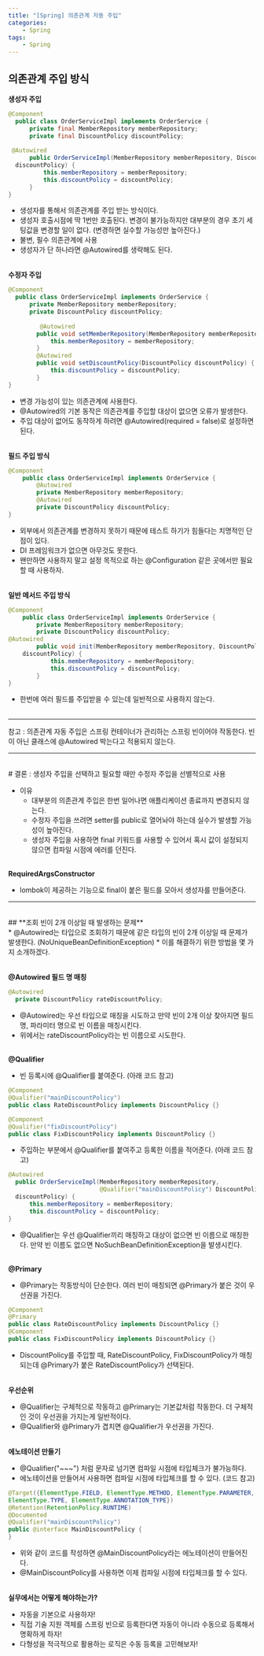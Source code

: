 ```yaml
---
title: "[Spring] 의존관계 자동 주입"
categories: 
    - Spring
tags:
    - Spring
---
```


## 의존관계 주입 방식

**생성자 주입** <br>

~~~java
@Component
  public class OrderServiceImpl implements OrderService {
      private final MemberRepository memberRepository;
      private final DiscountPolicy discountPolicy;
  
 @Autowired
      public OrderServiceImpl(MemberRepository memberRepository, DiscountPolicy
  discountPolicy) {
          this.memberRepository = memberRepository;
          this.discountPolicy = discountPolicy;
      }
}
~~~

* 생성자를 통해서 의존관계를 주입 받는 방식이다. 
* 생성자 호출시점에 딱 1번만 호출된다. 변경이 불가능하지만 대부분의 경우 초기 세팅값을 변경할 일이 없다. (변경하면 실수할 가능성만 높아진다.)
* 불변, 필수 의존관계에 사용
* 생성자가 단 하나라면 @Autowired를 생략해도 된다.
<br><br>

**수정자 주입** <br>

~~~java
@Component
  public class OrderServiceImpl implements OrderService {
      private MemberRepository memberRepository;
      private DiscountPolicy discountPolicy;
  
         @Autowired
        public void setMemberRepository(MemberRepository memberRepository) {
            this.memberRepository = memberRepository;
        }
        @Autowired
        public void setDiscountPolicy(DiscountPolicy discountPolicy) {
            this.discountPolicy = discountPolicy;
        }
}
~~~

* 변경 가능성이 있는 의존관계에 사용한다.
* @Autowired의 기본 동작은 의존관계를 주입할 대상이 없으면 오류가 발생한다.
* 주입 대상이 없어도 동작하게 하려면 @Autowired(required = false)로 설정하면 된다.
<br><br>

**필드 주입 방식** <br>

~~~java
@Component
    public class OrderServiceImpl implements OrderService {
        @Autowired
        private MemberRepository memberRepository;
        @Autowired
        private DiscountPolicy discountPolicy;
}
~~~

* 외부에서 의존관계를 변경하지 못하기 때문에 테스트 하기가 힘들다는 치명적인 단점이 있다.
* DI 프레임워크가 없으면 아무것도 못한다.
* 왠만하면 사용하지 말고 설정 목적으로 하는 @Configuration 같은 곳에서만 필요할 때 사용하자.
<br><br>

**일반 메서드 주입 방식** <br>

~~~java
@Component
    public class OrderServiceImpl implements OrderService {
        private MemberRepository memberRepository;
        private DiscountPolicy discountPolicy;
@Autowired
        public void init(MemberRepository memberRepository, DiscountPolicy
    discountPolicy) {
            this.memberRepository = memberRepository;
            this.discountPolicy = discountPolicy;
        }
}
~~~

* 한번에 여러 필드를 주입받을 수 있는데 일반적으로 사용하지 않는다. <br><br>

---
참고 : 의존관계 자동 주입은 스프링 컨테이너가 관리하는 스프링 빈이어야 작동한다. 빈이 아닌 클래스에 @Autowired 박는다고 적용되지 않는다. 

---
<br>
# 결론 : 생성자 주입을 선택하고 필요할 때만 수정자 주입을 선별적으로 사용

* 이유
    * 대부분의 의존관계 주입은 한번 일어나면 애플리케이션 종료까지 변경되지 않는다.
    * 수정자 주입을 쓰려면 setter를 public로 열어놔야 하는데 실수가 발생할 가능성이 높아진다.
    * 생성자 주입을 사용하면 final 키워드를 사용할 수 있어서 혹시 값이 설정되지 않으면 컴파일 시점에 에러를 던진다.<br><br>

**RequiredArgsConstructor**
* lombok이 제공하는 기능으로 final이 붙은 필드를 모아서 생성자를 만들어준다.

---
<br>
## **조회 빈이 2개 이상일 때 발생하는 문제** <br>
* @Autowired는 타입으로 조회하기 때문에 같은 타입의 빈이 2개 이상일 때 문제가 발생한다. (NoUniqueBeanDefinitionException)
* 이를 해결하기 위한 방법을 몇 가지 소개하겠다. <br><br>

**@Autowired 필드 명 매칭** <br>
~~~java
@Autowired
  private DiscountPolicy rateDiscountPolicy;
~~~

* @Autowired는 우선 타입으로 매칭을 시도하고 만약 빈이 2개 이상 찾아지면 필드 명, 파라미터 명으로 빈 이름을 매칭시킨다.
* 위에서는 rateDiscountPolicy라는 빈 이름으로 시도한다. <br><br>

**@Qualifier** <br>
* 빈 등록시에 @Qualifier를 붙여준다. (아래 코드 참고)

~~~java
@Component
@Qualifier("mainDiscountPolicy")
public class RateDiscountPolicy implements DiscountPolicy {}
~~~

~~~java
@Component
@Qualifier("fixDiscountPolicy")
public class FixDiscountPolicy implements DiscountPolicy {}
~~~

* 주입하는 부분에서 @Qualifier를 붙여주고 등록한 이름을 적어준다. (아래 코드 참고)

~~~java
@Autowired
  public OrderServiceImpl(MemberRepository memberRepository,
                          @Qualifier("mainDiscountPolicy") DiscountPolicy
  discountPolicy) {
      this.memberRepository = memberRepository;
      this.discountPolicy = discountPolicy;
}
~~~

* @Qualifier는 우선 @Qualifier끼리 매칭하고 대상이 없으면 빈 이름으로 매칭한다. 만약 빈 이름도 없으면 NoSuchBeanDefinitionException을 발생시킨다.
<br><br>

**@Primary** <br>
* @Primary는 작동방식이 단순한다. 여러 빈이 매칭되면 @Primary가 붙은 것이 우선권을 가진다. <br>

~~~java
@Component
@Primary
public class RateDiscountPolicy implements DiscountPolicy {}
@Component
public class FixDiscountPolicy implements DiscountPolicy {}
~~~

* DiscountPolicy를 주입할 때, RateDiscountPolicy, FixDiscountPolicy가 매칭되는데 @Primary가 붙은 RateDiscountPolicy가 선택된다. <br><br>

**우선순위** <br>
* @Qualifier는 구체적으로 작동하고 @Primary는 기본값처럼 작동한다. 더 구체적인 것이 우선권을 가지는게 일반적이다.
* @Qualifier와 @Primary가 겹치면 @Qualifier가 우선권을 가진다. <br><br>

**에노테이션 만들기** <br>
* @Qualifier("~~~") 처럼 문자로 넘기면 컴파일 시점에 타입체크가 불가능하다.
* 에노테이션을 만들어서 사용하면 컴파일 시점에 타입체크를 할 수 있다. (코드 참고) <br>

~~~java
@Target({ElementType.FIELD, ElementType.METHOD, ElementType.PARAMETER,
ElementType.TYPE, ElementType.ANNOTATION_TYPE})
@Retention(RetentionPolicy.RUNTIME)
@Documented
@Qualifier("mainDiscountPolicy")
public @interface MainDiscountPolicy {
}
~~~

* 위와 같이 코드를 작성하면 @MainDiscountPolicy라는 에노테이션이 만들어진다.
* @MainDiscountPolicy를 사용하면 이제 컴파일 시점에 타입체크를 할 수 있다. <br><br>

**실무에서는 어떻게 해야하는가?** <br>
* 자동을 기본으로 사용하자!
* 직접 기술 지원 객체를 스프링 빈으로 등록한다면 자동이 아니라 수동으로 등록해서 명확하게 하자!
* 다형성을 적극적으로 활용하는 로직은 수동 등록을 고민해보자!









